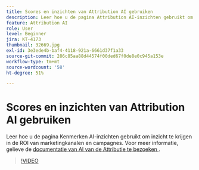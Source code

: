 ```yaml
---
title: Scores en inzichten van Attribution AI gebruiken
description: Leer hoe u de pagina Attribution AI-inzichten gebruikt om inzicht te krijgen in de ROI van marketingkanalen en -campagnes
feature: Attribution AI
role: User
level: Beginner
jira: KT-4173
thumbnail: 32669.jpg
exl-id: 3e3ede4b-baf4-4118-921a-6661d37f1a33
source-git-commit: 286c85aa88d44574f00ded67f0de8e0c945a153e
workflow-type: tm+mt
source-wordcount: '58'
ht-degree: 51%

---
```


# Scores en inzichten van Attribution AI gebruiken

Leer hoe u de pagina Kenmerken AI-inzichten gebruikt om inzicht te krijgen in de ROI van marketingkanalen en campagnes. Voor meer informatie, gelieve de [ documentatie van AI van de Attributie te bezoeken ](https://experienceleague.adobe.com/docs/experience-platform/intelligent-services/attribution-ai/overview.html?lang=nl-NL).

>[!VIDEO](https://video.tv.adobe.com/v/32669?learn=on&enablevpops)
